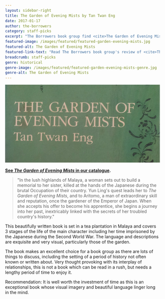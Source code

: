 ```yaml
---
layout: sidebar-right
title: The Garden of Evening Mists by Tan Twan Eng
date: 2017-01-17
author: the-borrowers
category: staff-picks
excerpt: "The Borrowers book group find <cite>The Garden of Evening Mists</cite> a beautifully written book to be savoured rather than rushed."
featured-image: /images/featured/featured-garden-evening-mists.jpg
featured-alt: The Garden of Evening Mists
featured-link-text: "Read The Borrowers book group's review of <cite>The Garden of Evening Mists</cite>, by Tan Twan Eng."
breadcrumb: staff-picks
genre: historical
genre-image: /images/featured/featured-garden-evening-mists-genre.jpg
genre-alt: The Garden of Evening Mists
---
```


![The Garden of Evening Mists](/images/featured/featured-garden-evening-mists.jpg)

**[See <cite>The Garden of Evening Mists</cite> in our catalogue](https://suffolk.spydus.co.uk/cgi-bin/spydus.exe/ENQ/OPAC/BIBENQ?BRN=1232213).**

> "In the lush highlands of Malaya, a woman sets out to build a memorial to her sister, killed at the hands of the Japanese during the brutal Occupation of their country. Yun Ling's quest leads her to <cite>The Garden of Evening Mists</cite>, and to Aritomo, a man of extraordinary skill and reputation, once the gardener of the Emperor of Japan. When she accepts his offer to become his apprentice, she begins a journey into her past, inextricably linked with the secrets of her troubled country's history."

This beautifully written book is set in a tea plantation in Malaya and covers 3 stages of the life of the main character including her time imprisoned by the Japanese during the Second World War. The language and descriptions are exquisite and very visual, particularly those of the garden.

The book makes an excellent choice for a book group as there are lots of things to discuss, including the setting of a period of history not often known or written about. Very thought provoking with its interplay of relationships, this is not a book which can be read in a rush, but needs a lengthy period of time to enjoy it.

Recommendation: It is well worth the investment of time as this is an exceptional book whose visual imagery and beautiful language linger long in the mind.
